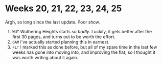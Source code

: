 # Weeks 20, 21, 22, 23, 24, 25

Argh, so long since the last update. Poor show.

1. `WUT` Wuthering Heights starts *so badly*. Luckily, it gets better after the first 30 pages, and turns out to be worth the effort.
1. `GAM` I've actually started planning this in earnest.
1. `FLT` I marked this as done before, but all of my spare time in the last few weeks has gone into moving into, and improving the flat, so I thought it was worth writing about it again.
